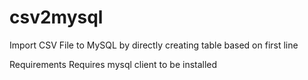 # csv2mysql
Import CSV File to MySQL by directly creating table based on first line


Requirements
Requires mysql client to be installed


